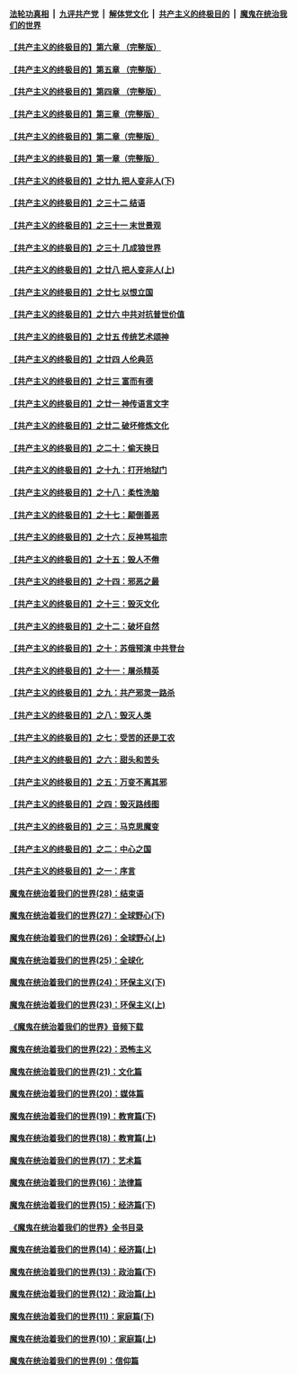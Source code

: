 ####  [法轮功真相](../../../../basic/blob/master/README.md?t=06250102) &nbsp;|&nbsp; [九评共产党](../../../../9ping.md/blob/master/README.md?t=06250102) &nbsp;|&nbsp; [解体党文化](../../../../jtdwh.md/blob/master/README.md?t=06250102)  &nbsp;|&nbsp; [共产主义的终极目的](../../../../gczydzjmd.md/blob/master/README.md?t=06250102) &nbsp;|&nbsp; [魔鬼在统治我们的世界](../../../../mgztzwmdsj.md/blob/master/README.md?t=06250102) 

#### [【共产主义的终极目的】第六章 （完整版）](../pages/nsc422/n11428913.md?t=06250102) 

#### [【共产主义的终极目的】第五章 （完整版）](../pages/nsc422/n11428912.md?t=06250102) 

#### [【共产主义的终极目的】第四章 （完整版）](../pages/nsc422/n11428907.md?t=06250102) 

#### [【共产主义的终极目的】第三章（完整版）](../pages/nsc422/n11428848.md?t=06250102) 

#### [【共产主义的终极目的】第二章（完整版）](../pages/nsc422/n11428831.md?t=06250102) 

#### [【共产主义的终极目的】第一章（完整版）](../pages/nsc422/n11417651.md?t=06250102) 

#### [【共产主义的终极目的】之廿九 把人变非人(下)](../pages/nsc422/n11344140.md?t=06250102) 

#### [【共产主义的终极目的】之三十二 结语](../pages/nsc422/n11360535.md?t=06250102) 

#### [【共产主义的终极目的】之三十一 末世景观](../pages/nsc422/n11351129.md?t=06250102) 

#### [【共产主义的终极目的】之三十 几成狼世界](../pages/nsc422/n11348280.md?t=06250102) 

#### [【共产主义的终极目的】之廿八 把人变非人(上)](../pages/nsc422/n11340492.md?t=06250102) 

#### [【共产主义的终极目的】之廿七 以恨立国](../pages/nsc422/n11336944.md?t=06250102) 

#### [【共产主义的终极目的】之廿六 中共对抗普世价值](../pages/nsc422/n11324785.md?t=06250102) 

#### [【共产主义的终极目的】之廿五 传统艺术颂神](../pages/nsc422/n11296396.md?t=06250102) 

#### [【共产主义的终极目的】之廿四 人伦典范](../pages/nsc422/n11296397.md?t=06250102) 

#### [【共产主义的终极目的】之廿三 富而有德](../pages/nsc422/n11283598.md?t=06250102) 

#### [【共产主义的终极目的】之廿一 神传语言文字](../pages/nsc422/n11263265.md?t=06250102) 

#### [【共产主义的终极目的】之廿二 破坏修炼文化](../pages/nsc422/n11245728.md?t=06250102) 

#### [【共产主义的终极目的】之二十：偷天换日](../pages/nsc422/n11238846.md?t=06250102) 

#### [【共产主义的终极目的】之十九：打开地狱门](../pages/nsc422/n11206376.md?t=06250102) 

#### [【共产主义的终极目的】之十八：柔性洗脑](../pages/nsc422/n11199994.md?t=06250102) 

#### [【共产主义的终极目的】之十七：颠倒善恶](../pages/nsc422/n11179782.md?t=06250102) 

#### [【共产主义的终极目的】之十六：反神骂祖宗](../pages/nsc422/n11166798.md?t=06250102) 

#### [【共产主义的终极目的】之十五：毁人不倦](../pages/nsc422/n11166792.md?t=06250102) 

#### [【共产主义的终极目的】之十四：邪恶之最](../pages/nsc422/n11150249.md?t=06250102) 

#### [【共产主义的终极目的】之十三：毁灭文化](../pages/nsc422/n11135227.md?t=06250102) 

#### [【共产主义的终极目的】之十二：破坏自然](../pages/nsc422/n11135214.md?t=06250102) 

#### [【共产主义的终极目的】之十：苏俄预演 中共登台](../pages/nsc422/n11118424.md?t=06250102) 

#### [【共产主义的终极目的】之十一：屠杀精英](../pages/nsc422/n11118442.md?t=06250102) 

#### [【共产主义的终极目的】之九：共产邪灵一路杀](../pages/nsc422/n11114139.md?t=06250102) 

#### [【共产主义的终极目的】之八：毁灭人类](../pages/nsc422/n11108503.md?t=06250102) 

#### [【共产主义的终极目的】之七：受苦的还是工农](../pages/nsc422/n11101809.md?t=06250102) 

#### [【共产主义的终极目的】之六：甜头和苦头](../pages/nsc422/n11096971.md?t=06250102) 

#### [【共产主义的终极目的】之五：万变不离其邪](../pages/nsc422/n11091285.md?t=06250102) 

#### [【共产主义的终极目的】之四：毁灭路线图](../pages/nsc422/n11086284.md?t=06250102) 

#### [【共产主义的终极目的】之三：马克思魔变](../pages/nsc422/n11061941.md?t=06250102) 

#### [【共产主义的终极目的】之二：中心之国](../pages/nsc422/n11047728.md?t=06250102) 

#### [【共产主义的终极目的】之一：序言](../pages/nsc422/n11086077.md?t=06250102) 

#### [魔鬼在统治着我们的世界(28)：结束语](../pages/nsc422/n10936246.md?t=06250102) 

#### [魔鬼在统治着我们的世界(27)：全球野心(下)](../pages/nsc422/n10928319.md?t=06250102) 

#### [魔鬼在统治着我们的世界(26)：全球野心(上)](../pages/nsc422/n10900318.md?t=06250102) 

#### [魔鬼在统治着我们的世界(25)：全球化](../pages/nsc422/n10788205.md?t=06250102) 

#### [魔鬼在统治着我们的世界(24)：环保主义(下)](../pages/nsc422/n10695307.md?t=06250102) 

#### [魔鬼在统治着我们的世界(23)：环保主义(上)](../pages/nsc422/n10688613.md?t=06250102) 

#### [《魔鬼在统治着我们的世界》音频下载](../pages/nsc422/n10635553.md?t=06250102) 

#### [魔鬼在统治着我们的世界(22)：恐怖主义](../pages/nsc422/n10614727.md?t=06250102) 

#### [魔鬼在统治着我们的世界(21)：文化篇](../pages/nsc422/n10597706.md?t=06250102) 

#### [魔鬼在统治着我们的世界(20)：媒体篇](../pages/nsc422/n10586579.md?t=06250102) 

#### [魔鬼在统治着我们的世界(19)：教育篇(下)](../pages/nsc422/n10564808.md?t=06250102) 

#### [魔鬼在统治着我们的世界(18)：教育篇(上)](../pages/nsc422/n10526970.md?t=06250102) 

#### [魔鬼在统治着我们的世界(17)：艺术篇](../pages/nsc422/n10499093.md?t=06250102) 

#### [魔鬼在统治着我们的世界(16)：法律篇](../pages/nsc422/n10485969.md?t=06250102) 

#### [魔鬼在统治着我们的世界(15)：经济篇(下)](../pages/nsc422/n10469975.md?t=06250102) 

#### [《魔鬼在统治着我们的世界》全书目录](../pages/nsc422/n10464261.md?t=06250102) 

#### [魔鬼在统治着我们的世界(14)：经济篇(上)](../pages/nsc422/n10457370.md?t=06250102) 

#### [魔鬼在统治着我们的世界(13)：政治篇(下)](../pages/nsc422/n10448270.md?t=06250102) 

#### [魔鬼在统治着我们的世界(12)：政治篇(上)](../pages/nsc422/n10444576.md?t=06250102) 

#### [魔鬼在统治着我们的世界(11)：家庭篇(下)](../pages/nsc422/n10440961.md?t=06250102) 

#### [魔鬼在统治着我们的世界(10)：家庭篇(上)](../pages/nsc422/n10435448.md?t=06250102) 

#### [魔鬼在统治着我们的世界(9)：信仰篇](../pages/nsc422/n10432159.md?t=06250102) 

